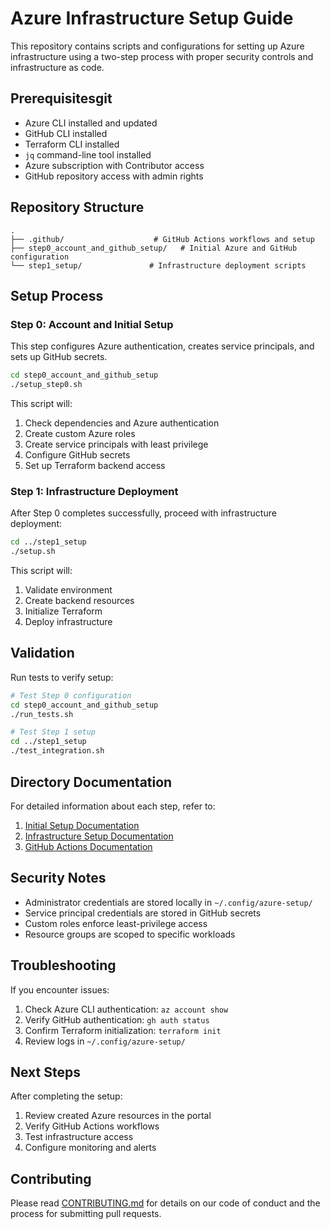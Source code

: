# Azure Infrastructure Setup Guide

This repository contains scripts and configurations for setting up Azure infrastructure using a two-step process with proper security controls and infrastructure as code.

## Prerequisitesgit 

- Azure CLI installed and updated
- GitHub CLI installed
- Terraform CLI installed
- `jq` command-line tool installed
- Azure subscription with Contributor access
- GitHub repository access with admin rights

## Repository Structure

```
.
├── .github/                    # GitHub Actions workflows and setup
├── step0_account_and_github_setup/   # Initial Azure and GitHub configuration
└── step1_setup/               # Infrastructure deployment scripts
```

## Setup Process

### Step 0: Account and Initial Setup

This step configures Azure authentication, creates service principals, and sets up GitHub secrets.

```bash
cd step0_account_and_github_setup
./setup_step0.sh
```

This script will:
1. Check dependencies and Azure authentication
2. Create custom Azure roles
3. Create service principals with least privilege
4. Configure GitHub secrets
5. Set up Terraform backend access

### Step 1: Infrastructure Deployment

After Step 0 completes successfully, proceed with infrastructure deployment:

```bash
cd ../step1_setup
./setup.sh
```

This script will:
1. Validate environment
2. Create backend resources
3. Initialize Terraform
4. Deploy infrastructure

## Validation

Run tests to verify setup:

```bash
# Test Step 0 configuration
cd step0_account_and_github_setup
./run_tests.sh

# Test Step 1 setup
cd ../step1_setup
./test_integration.sh
```

## Directory Documentation

For detailed information about each step, refer to:

1. [Initial Setup Documentation](./step0_account_and_github_setup/README.md)
2. [Infrastructure Setup Documentation](./step1_setup/README.md)
3. [GitHub Actions Documentation](./.github/README.md)

## Security Notes

- Administrator credentials are stored locally in `~/.config/azure-setup/`
- Service principal credentials are stored in GitHub secrets
- Custom roles enforce least-privilege access
- Resource groups are scoped to specific workloads

## Troubleshooting

If you encounter issues:

1. Check Azure CLI authentication: `az account show`
2. Verify GitHub authentication: `gh auth status`
3. Confirm Terraform initialization: `terraform init`
4. Review logs in `~/.config/azure-setup/`

## Next Steps

After completing the setup:

1. Review created Azure resources in the portal
2. Verify GitHub Actions workflows
3. Test infrastructure access
4. Configure monitoring and alerts

## Contributing

Please read [CONTRIBUTING.md](./CONTRIBUTING.md) for details on our code of conduct and the process for submitting pull requests.